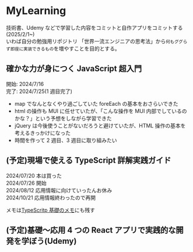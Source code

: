 # MyLearning

技術書、Udemy などで学習した内容をコミットと自作アプリをコミットする(2025/2/1~)<br>
いわば自分の勉強用リポジトリ
「世界一流エンジニアの思考法」から`何もググらず即座に実装できるもの`を増やすことを目的とする。

## 確かな力が身につく JavaScript 超入門

開始: 2024/7/16<br>
完了: 2024/7/25(1 週目完了)<br>

- map でなんとなくやり過ごしていた foreEach の基本をおさらいできた
- html の操作も MUI に任せていたが、「こんな操作を MUI 内部でしているのかな？」という予想をしながら学習できた
- jQuery は今後使うことがないだろうと避けていたが、HTML 操作の基本を考えるきっかけになった
- 時間を作って 2 週目、3 週目に取り組みたい

## (予定)現場で使える TypeScript 詳解実践ガイド

2024/07/20 本は買った<br>
2024/07/26 開始<br>
2024/08/12 応用情報に向けていったんお休み<br>
2024/10/21 応用情報終わったので再開<br>

メモは[TypeScritp 基礎のメモ](https://zenn.dev/o0rororo0o/scraps/75f2156f730638)にも残す

## (予定)基礎〜応用 4 つの React アプリで実践的な開発を学ぼう(Udemy)
